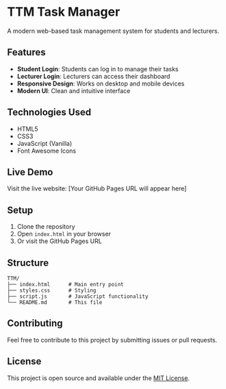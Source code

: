 # TTM Task Manager

A modern web-based task management system for students and lecturers.

## Features

- **Student Login**: Students can log in to manage their tasks
- **Lecturer Login**: Lecturers can access their dashboard
- **Responsive Design**: Works on desktop and mobile devices
- **Modern UI**: Clean and intuitive interface

## Technologies Used

- HTML5
- CSS3
- JavaScript (Vanilla)
- Font Awesome Icons

## Live Demo

Visit the live website: [Your GitHub Pages URL will appear here]

## Setup

1. Clone the repository
2. Open `index.html` in your browser
3. Or visit the GitHub Pages URL

## Structure

```
TTM/
├── index.html      # Main entry point
├── styles.css      # Styling
├── script.js       # JavaScript functionality
└── README.md       # This file
```

## Contributing

Feel free to contribute to this project by submitting issues or pull requests.

## License

This project is open source and available under the [MIT License](LICENSE). 